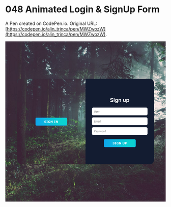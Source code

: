 # 048 Animated Login & SignUp Form

A Pen created on CodePen.io. Original URL: [https://codepen.io/alin_trinca/pen/MWZwozW](https://codepen.io/alin_trinca/pen/MWZwozW).

![Animated Login & SignUp Form Screenshot](animated-form.png)
